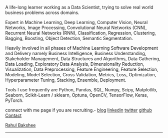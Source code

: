 A life-long learner working as a Data Scientist, trying to solve real world business problems across domains. 

Expert in Machine Learning, Deep Learning, Computer Vision, Neural Networks, Image Processing, Convolutional Neural Networks (CNN), Recurrent Neural Networks (RNN), Classification, Regression, Clustering, Bagging, Boosting, Object Detection, Semantic Segmentation.

Heavily involved in all phases of Machine Learning Software Development and Delivery namely Business Intelligence, Business Understanding, Stakeholder Management, Data Structures and Algorithms, Data Gathering, Data Loading, Exploratory Data Analysis, Dimensionality Reduction, Visualization, Data Preprocessing, Feature Engineering, Feature Selection, Modeling, Model Selection, Cross Validation, Metrics, Loss, Optimization, Hyperparameter Tuning, Stacking, Ensemble, Deployment.

Tools I use frequently are Python, Pandas, SQL, Numpy, Scipy, Matplotlib, Seaborn, Scikit-Learn / sklearn, Optuna, OpenCV, TensorFlow, Keras, PyTorch.

connect with me page if you are recruiting.-
[blog](https://rahulbakshee.github.io/iWriteHere/)
[linkedin](https://www.linkedin.com/in/rahulbakshee/)
[twitter](https://twitter.com/rahulbakshee)
[github](https://github.com/rahulbakshee)
[Contact](https://rahulbakshee.github.io/iWriteHere/contact.html)




<script src="https://platform.linkedin.com/badges/js/profile.js" async defer type="text/javascript"></script>
<div class="badge-base LI-profile-badge" data-locale="en_US" data-size="medium" data-theme="light" data-type="VERTICAL" data-vanity="rahulbakshee" data-version="v1"><a class="badge-base__link LI-simple-link" href="https://in.linkedin.com/in/rahulbakshee?trk=profile-badge">Rahul Bakshee</a></div>


---
